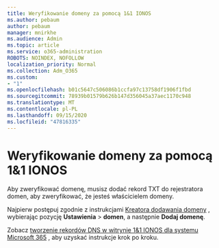 ```yaml
---
title: Weryfikowanie domeny za pomocą 1&1 IONOS
ms.author: pebaum
author: pebaum
manager: mnirkhe
ms.audience: Admin
ms.topic: article
ms.service: o365-administration
ROBOTS: NOINDEX, NOFOLLOW
localization_priority: Normal
ms.collection: Adm_O365
ms.custom:
- "1"
ms.openlocfilehash: b01c5647c506086b1ccfa97c13758df1906f1fbd
ms.sourcegitcommit: 78939b01579b626b147d356045a37aec1170c948
ms.translationtype: MT
ms.contentlocale: pl-PL
ms.lasthandoff: 09/15/2020
ms.locfileid: "47816335"
---
```

# <a name="verify-your-domain-with-11-ionos"></a>Weryfikowanie domeny za pomocą 1&1 IONOS

Aby zweryfikować domenę, musisz dodać rekord TXT do rejestratora domen, aby zweryfikować, że jesteś właścicielem domeny. 

Najpierw postępuj zgodnie z instrukcjami [Kreatora dodawania domeny](https://admin.microsoft.com/Adminportal#/Domains) , wybierając pozycję **Ustawienia** \> **domen**, a następnie **Dodaj domenę**.
  
Zobacz [tworzenie rekordów DNS w witrynie 1&1 IONOS dla systemu Microsoft 365](https://docs.microsoft.com/microsoft-365/admin/dns/create-dns-records-at-1-1-internet) , aby uzyskać instrukcje krok po kroku.